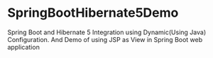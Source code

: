 # SpringBootHibernate5Demo
Spring Boot and Hibernate 5 Integration using Dynamic(Using Java) Configuration. And Demo of using JSP as View in Spring Boot web application
